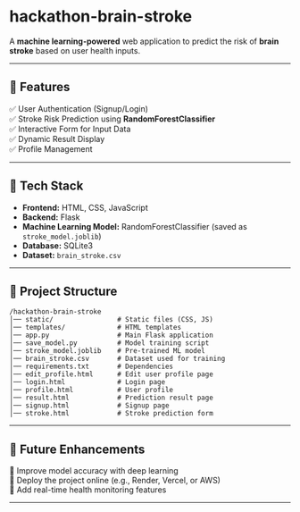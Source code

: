 # hackathon-brain-stroke


A **machine learning-powered** web application to predict the risk of **brain stroke** based on user health inputs.  

---

## 📌 Features  

✅ User Authentication (Signup/Login)  
✅ Stroke Risk Prediction using **RandomForestClassifier**  
✅ Interactive Form for Input Data  
✅ Dynamic Result Display  
✅ Profile Management  

---

## 🚀 Tech Stack  

- **Frontend:** HTML, CSS, JavaScript  
- **Backend:** Flask  
- **Machine Learning Model:** RandomForestClassifier (saved as `stroke_model.joblib`)  
- **Database:** SQLite3  
- **Dataset:** `brain_stroke.csv`  

---

## 📂 Project Structure  

```
/hackathon-brain-stroke
│── static/                # Static files (CSS, JS)
│── templates/             # HTML templates
│── app.py                 # Main Flask application
│── save_model.py          # Model training script
│── stroke_model.joblib    # Pre-trained ML model
│── brain_stroke.csv       # Dataset used for training
│── requirements.txt       # Dependencies
│── edit_profile.html      # Edit user profile page
│── login.html             # Login page
│── profile.html           # User profile
│── result.html            # Prediction result page
│── signup.html            # Signup page
│── stroke.html            # Stroke prediction form
```

---

## 🔮 Future Enhancements  

🔹 Improve model accuracy with deep learning  
🔹 Deploy the project online (e.g., Render, Vercel, or AWS)  
🔹 Add real-time health monitoring features  

---
